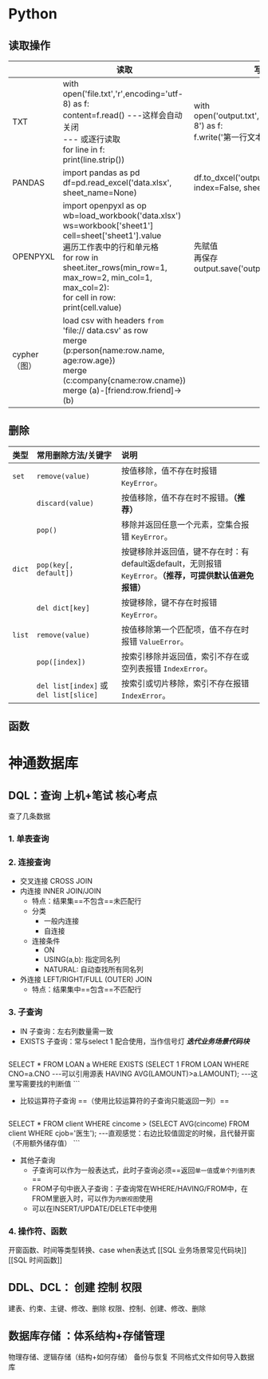# Python
## 读取操作

|           | 读取                                                                                                                                                                                                                                                | 写入                                                                        |
| --------- | ------------------------------------------------------------------------------------------------------------------------------------------------------------------------------------------------------------------------------------------------- | ------------------------------------------------------------------------- |
| TXT       | with open('file.txt','r',encoding='utf-8) as f:<br>content=f.read()    ---这样会自动关闭<br>--- 或逐行读取<br>for line in f:<br>print(line.strip())                                                                                                           | with open('output.txt','w',encoding='utf-8') as f:<br>f.write('第一行文本,\n') |
| PANDAS    | import pandas as pd<br>df=pd.read_excel('data.xlsx', sheet_name=None)                                                                                                                                                                             | df.to_dxcel('output.xlsx', index=False, sheet_name='Sheet1')              |
| OPENPYXL  | import openpyxl as op<br>wb=load_workbook('data.xlsx')<br>ws=workbook['sheet1']<br>cell=sheet['sheet1'].value<br>遍历工作表中的行和单元格<br>for row in sheet.iter_rows(min_row=1, max_row=2, min_col=1, max_col=2):<br>for cell in row:<br>print(cell.value) | 先赋值<br>再保存<br>output.save('output.xlsx')                                  |
| cypher（图） | load csv with headers `from` 'file:// data.csv' as row<br>merge (p:person{name:row.name, age:row.age})<br>merge (c:company{cname:row.cname})<br>merge (a)-[friend:row.friend]->(b)                                                                |                                                                           |

## 删除
| 类型     | 常用删除方法/关键字                            | 说明                                                                  |
| :----- | :------------------------------------ | :------------------------------------------------------------------ |
| `set`  | `remove(value)`                       | 按值移除，值不存在时报错 `KeyError`。                                            |
|        | `discard(value)`                      | 按值移除，值不存在时不报错。**（推荐）**                                              |
|        | `pop()`                               | 移除并返回任意一个元素，空集合报错 `KeyError`。                                       |
| `dict` | `pop(key[, default])`                 | 按键移除并返回值，键不存在时：有default返default，无则报错 `KeyError`。**（推荐，可提供默认值避免报错）** |
|        | `del dict[key]`                       | 按键移除，键不存在时报错 `KeyError`。                                            |
| `list` | `remove(value)`                       | 按值移除第一个匹配项，值不存在时报错 `ValueError`。                                    |
|        | `pop([index])`                        | 按索引移除并返回值，索引不存在或空列表报错 `IndexError`。                                 |
|        | `del list[index]` 或 `del list[slice]` | 按索引或切片移除，索引不存在报错 `IndexError`。                                      |

## 函数




# 神通数据库
## **DQL：查询** 上机+笔试 核心考点
查了几条数据

### 1. 单表查询

### 2. 连接查询
- 交叉连接 CROSS JOIN
- 内连接 INNER JOIN/JOIN
	- 特点：结果集==不包含==未匹配行
	- 分类
		- 一般内连接
		- 自连接
	- 连接条件
		- ON
		- USING(a,b): 指定同名列
		- NATURAL: 自动查找所有同名列
- 外连接 LEFT/RIGHT/FULL (OUTER) JOIN 
	- 特点：结果集中==包含==不匹配行

### 3. 子查询
- IN 子查询：左右列数量需一致
- EXISTS 子查询：常与select 1 配合使用，当作信号灯     ***迭代业务场景代码块***
	 ```SQL
 SELECT * 
 FROM LOAN a
 WHERE EXISTS (SELECT 1 FROM LOAN 
 				WHERE CNO=a.CNO                  ---可以引用源表
 				HAVING AVG(LAMOUNT)>a.LAMOUNT);	 ---这里写需要找的判断值
 				```
		
- 比较运算符子查询 ==（使用比较运算符的子查询只能返回一列）==
	 ```SQL
 SELECT * 
 FROM client
 WHERE cincome > (SELECT AVG(cincome) FROM client 
 				WHERE cjob='医生');	 ---直观感觉：右边比较值固定的时候，且代替开窗（不用额外储存值）
 				```

- 其他子查询
	- 子查询可以作为一般表达式，此时子查询必须==返回``单一值``或``单个列值列表``==
	- FROM子句中嵌入子查询：子查询常在WHERE/HAVING/FROM中，在FROM里嵌入时，可以作为``内嵌视图``使用
	- 可以在INSERT/UPDATE/DELETE中使用

### 4. 操作符、函数
开窗函数、时间等类型转换、case when表达式
[[SQL 业务场景常见代码块]] 
[[SQL 时间函数]]




## **DDL、DCL：** 创建 控制 权限
建表、约束、主键、修改、删除
权限、控制、创建、修改、删除


## **数据库存储** ：体系结构+存储管理
物理存储、逻辑存储（结构+如何存储）
备份与恢复
不同格式文件如何导入数据库

